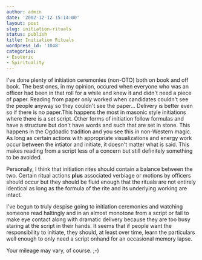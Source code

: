 ```yaml
---
author: admin
date: '2002-12-12 15:14:00'
layout: post
slug: initiation-rituals
status: publish
title: Initiation Rituals
wordpress_id: '1048'
categories:
- Esoteric
- Spirituality
---
```

I've done plenty of initiation ceremonies (non-OTO) both on book and off book. The best ones, in my opinion, occured when everyone who was an officer had been in that roll for a while and knew it and didn't need a piece of paper. Reading from paper only worked when candidates couldn't see the people anyway so they couldn't see the paper... Delivery is better even so if there is no paper.This happens the most in masonic style initiations where there is a set script. Other forms of initiation follow formulas and have a structure but don't have words and such that are set in stone. This happens in the Ogdoadic tradition and you see this in non-Western magic. As long as certain actions with appropriate visualizations and energy work occur between the intiator and initiate, it doesn't matter what is said. This makes reading from a script less of a concern but still definitely something to be avoided.

Personally, I think that initiation rites should contain a balance between the two. Certain ritual actions <strong>plus</strong> associated verbiage or motions by officers should occur but they should be fluid enough that the rituals are not entirely identical as long as the formula of the rite and its underlying working are intact.

I've begun to truly despise going to initiation ceremonies and watching someone read haltingly and in an almost monotone from a script or fail to make eye contact along with dramatic delivery because they are too busy staring at the script in their hands. It seems that if people want the responsibility to initiate, they should, at least over time, learn the particulars well enough to only need a script onhand for an occasional memory lapse.

Your mileage may vary, of course. ;-)
